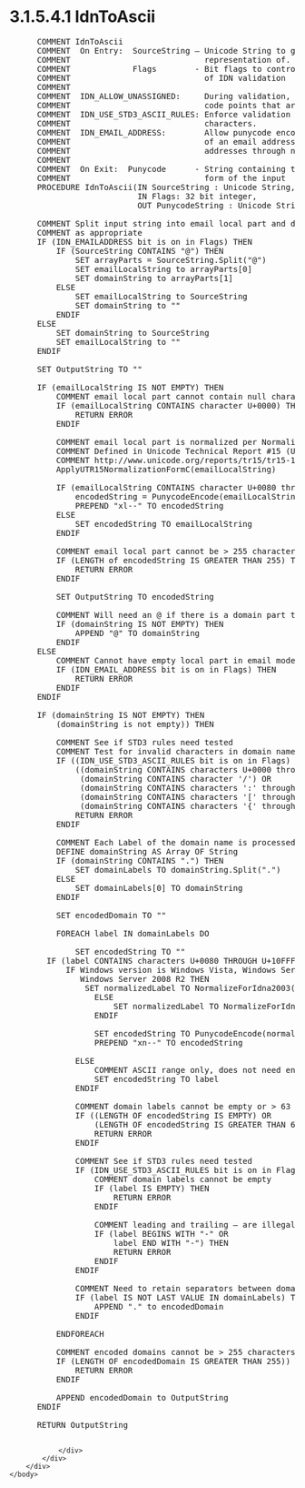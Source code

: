 <html dir="LTR" xmlns:mshelp="http://msdn.microsoft.com/mshelp" xmlns:ddue="http://ddue.schemas.microsoft.com/authoring/2003/5" xmlns:xlink="http://www.w3.org/1999/xlink" xmlns:tool="http://www.microsoft.com/tooltip">
    <head>
        <meta http-equiv="Content-Type" content="text/html; CHARSET=utf-8"></meta>
        <meta name="save" content="history"></meta>
        <title>3.1.5.4.1 IdnToAscii</title>
        <xml>
            <mshelp:toctitle title="3.1.5.4.1 IdnToAscii"></mshelp:toctitle>
            <mshelp:rltitle title="[MS-UCODEREF]: IdnToAscii"></mshelp:rltitle>
            <mshelp:keyword index="A" term="cd0a7458-42fc-4fd9-a8f3-a9ff6f9d350d"></mshelp:keyword>
            <mshelp:attr name="DCSext.ContentType" value="open specification"></mshelp:attr>
            <mshelp:attr name="AssetID" value="cd0a7458-42fc-4fd9-a8f3-a9ff6f9d350d"></mshelp:attr>
            <mshelp:attr name="TopicType" value="kbRef"></mshelp:attr>
            <mshelp:attr name="DCSext.Title" value="[MS-UCODEREF]: IdnToAscii" />
        </xml>
    </head>
    <body>
        <div id="header">
            <h1 class="heading">3.1.5.4.1 IdnToAscii</h1>
        </div>
        <div id="mainSection">
            <div id="mainBody">
                <div id="allHistory" class="saveHistory"></div>
                <div id="sectionSection0" class="section" name="collapseableSection">
                    

<dl>
<dd>
<div><pre> COMMENT IdnToAscii
 COMMENT  On Entry:  SourceString – Unicode String to get Punycode 
 COMMENT                            representation of.
 COMMENT             Flags        - Bit flags to control behavior
 COMMENT                            of IDN validation
 COMMENT
 COMMENT  IDN_ALLOW_UNASSIGNED:     During validation, allow unicode
 COMMENT                            code points that are not assigned.   
 COMMENT  IDN_USE_STD3_ASCII_RULES: Enforce validation of the STD3
 COMMENT                            characters.
 COMMENT  IDN_EMAIL_ADDRESS:        Allow punycode encoding of the local part
 COMMENT                            of an email address to tunnel EAI
 COMMENT                            addresses through non-Unicode slots.
 COMMENT
 COMMENT  On Exit:  Punycode      - String containing the Punycode ASCII range
 COMMENT                            form of the input
 PROCEDURE IdnToAscii(IN SourceString : Unicode String,
                      IN Flags: 32 bit integer,
                      OUT PunycodeString : Unicode String)
  
 COMMENT Split input string into email local part and domain parts 
 COMMENT as appropriate
 IF (IDN_EMAILADDRESS bit is on in Flags) THEN
     IF (SourceString CONTAINS &quot;@&quot;) THEN
         SET arrayParts = SourceString.Split(&quot;@&quot;)
         SET emailLocalString to arrayParts[0]
         SET domainString to arrayParts[1]
     ELSE
         SET emailLocalString to SourceString
         SET domainString to &quot;&quot;
     ENDIF
 ELSE
     SET domainString to SourceString
     SET emailLocalString to &quot;&quot;
 ENDIF
    
 SET OutputString TO &quot;&quot;
  
 IF (emailLocalString IS NOT EMPTY) THEN
     COMMENT email local part cannot contain null character
     IF (emailLocalString CONTAINS character U+0000) THEN
         RETURN ERROR
     ENDIF
  
     COMMENT email local part is normalized per Normalization Form C (NFC)
     COMMENT Defined in Unicode Technical Report #15 (UTR#15)
     COMMENT http://www.unicode.org/reports/tr15/tr15-18.html
     ApplyUTR15NormalizationFormC(emailLocalString)
  
     IF (emailLocalString CONTAINS character U+0080 through character U+10FFFF) THEN
         encodedString = PunycodeEncode(emailLocalString)
         PREPEND &quot;xl--&quot; TO encodedString
     ELSE
         SET encodedString TO emailLocalString
     ENDIF
  
     COMMENT email local part cannot be &gt; 255 characters even converted
     IF (LENGTH of encodedString IS GREATER THAN 255) THEN
         RETURN ERROR
     ENDIF
  
     SET OutputString TO encodedString
  
     COMMENT Will need an @ if there is a domain part too
     IF (domainString IS NOT EMPTY) THEN
         APPEND &quot;@&quot; TO domainString
     ENDIF
 ELSE
     COMMENT Cannot have empty local part in email mode
     IF (IDN_EMAIL_ADDRESS bit is on in Flags) THEN
         RETURN ERROR
     ENDIF
 ENDIF
  
 IF (domainString IS NOT EMPTY) THEN
     (domainString is not empty)) THEN
  
     COMMENT See if STD3 rules need tested
     COMMENT Test for invalid characters in domain name
     IF ((IDN_USE_STD3_ASCII_RULES bit is on in Flags) AND
         ((domainString CONTAINS characters U+0000 through ',') OR
          (domainString CONTAINS character '/') OR
          (domainString CONTAINS characters ':' through '@') OR
          (domainString CONTAINS characters '[' through '`') OR
          (domainString CONTAINS characters '{' through U+007F))) THEN
         RETURN ERROR
     ENDIF
  
     COMMENT Each Label of the domain name is processed independently
     DEFINE domainString AS Array OF String
     IF (domainString CONTAINS &quot;.&quot;) THEN
         SET domainLabels TO domainString.Split(&quot;.&quot;)
     ELSE
         SET domainLabels[0] TO domainString
     ENDIF
  
     SET encodedDomain TO &quot;&quot;
  
     FOREACH label IN domainLabels DO
  
         SET encodedString TO &quot;&quot;
   IF (label CONTAINS characters U+0080 THROUGH U+10FFFF) THEN
       IF Windows version is Windows Vista, Windows Server 2008, Windows 7, or
          Windows Server 2008 R2 THEN
           SET normalizedLabel TO NormalizeForIdna2003(label, flags)
             ELSE
                 SET normalizedLabel TO NormalizeForIdna2008(label, flags)
             ENDIF
  
             SET encodedString TO PunycodeEncode(normalizedLabel)
             PREPEND &quot;xn--&quot; TO encodedString
             
         ELSE
             COMMENT ASCII range only, does not need encoding
             SET encodedString TO label
         ENDIF
  
         COMMENT domain labels cannot be empty or &gt; 63 characters even converted
         IF ((LENGTH OF encodedString IS EMPTY) OR
             (LENGTH OF encodedString IS GREATER THAN 63)) THEN
             RETURN ERROR
         ENDIF
  
         COMMENT See if STD3 rules need tested
         IF (IDN_USE_STD3_ASCII_RULES bit is on in Flags)
             COMMENT domain labels cannot be empty
             IF (label IS EMPTY) THEN
                 RETURN ERROR
             ENDIF
  
             COMMENT leading and trailing – are illegal in domain labels
             IF (label BEGINS WITH &quot;-&quot; OR
                 label END WITH &quot;-&quot;) THEN
                 RETURN ERROR
             ENDIF
         ENDIF
  
         COMMENT Need to retain separators between domain labels
         IF (label IS NOT LAST VALUE IN domainLabels) THEN
             APPEND &quot;.&quot; to encodedDomain
         ENDIF
  
     ENDFOREACH
  
     COMMENT encoded domains cannot be &gt; 255 characters.
     IF (LENGTH OF encodedDomain IS GREATER THAN 255)) THEN
         RETURN ERROR
     ENDIF
  
     APPEND encodedDomain to OutputString
 ENDIF
  
 RETURN OutputString
  
</pre></div>
</dd></dl>


                </div>
            </div>
        </div>
    </body>
</html>